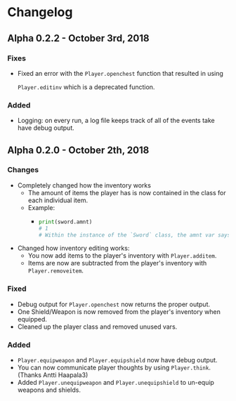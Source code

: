 # Changelog

## Alpha 0.2.2 - October 3rd, 2018

### Fixes

* Fixed an error with the `Player.openchest` function that resulted in using 

  `Player.editinv` which is a deprecated function. 

### Added

* Logging: on every run, a log file keeps track of all of the events take have debug output.

## Alpha 0.2.0 - October 2th, 2018

### Changes

* Completely changed how the inventory works
  * The amount of items the player has is now contained in the class for each individual item.
  * Example:
    * ```python
      print(sword.amnt)
      # 1  
      # Within the instance of the `Sword` class, the amnt var says that the player has 1 sword.
      ```
* Changed how inventory editing works:
  * You now add items to the player's inventory with `Player.additem`.
  * Items are now are subtracted from the player's inventory with `Player.removeitem`.

### Fixed

* Debug output for `Player.openchest` now returns the proper output.
* One Shield/Weapon is now removed from the player's inventory when equipped.
* Cleaned up the player class and removed unused vars.

### Added

* `Player.equipweapon` and `Player.equipshield` now have debug output.
* You can now communicate player thoughts by using `Player.think`. \(Thanks Antti Haapala3\)
* Added `Player.unequipweapon` and `Player.unequipshield` to un-equip weapons and shields.

